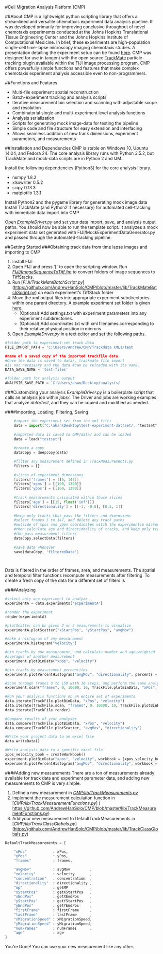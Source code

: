 #Cell Migration Analysis Platform (CMP)

##About
CMP is a lightweight python scripting library that offers a streamlined and versatile chemotaxis experiment data analysis pipeline. It was developed primarily for improving conclusive throughput of novel chemotaxis experimemts conducted at the Johns Hopkins Translational Tissue Engineering Center and the Johns Hopkins Institute of Computational Medicine. In brief, these experiments are high-population single-cell time-lapse microscopy imaging chemotaxis studies. A presentation detailing the experiment setup can be found [here](www.google.com).  CMP was designed for use in tangent with the open source [TrackMate](https://github.com/fiji/TrackMate/) particle-tracking plugin available within the FIJI image processing program. CMP offers powerfully simple functions and features that make complex chemotaxis experiment analysis accessible even to non-programmers.

##Functions and Features
- Multi-file experiment spatial reconstruction
- Batch-experiment tracking and analysis scripts
- Iterative measurement bin selection and scanning with adjustable scope and resolution
- Combinatorial single and multi-experiment level analysis functions
- Analysis serialization
- Scripts for generating mock image-data for testing the pipeline
- Simple code and file structure for easy extension and interfacing
- Allows seamless addition of new track dimensions, experiment parameters, and measurements

##Installation and Dependencies
CMP is stable on Windows 10, Ubuntu 14.04, and Fedora 24. The core analysis library runs with Python 3.5.2, but TrackMate and mock-data scripts are in Python 2 and IJM.

Install the following dependencies (Python3) for the core analysis library.
- numpy 1.8.2
- xlsxwriter 0.5.2
- scipy 0.13.3
- matplotlib 1.3.1

Install Python2 and the pygame library for generating mock image data
Install TrackMate (and Python2 if necessary) for automated cell-tracking with immediate data import into CMP

Open [*ExampleDriver.py*](www.google.com) and set your data import, save, and analysis output paths. You should now be able to run the template script. It analyzes a mock experiment data set generated with FIJI/MockExperimentDataGenerator.py and passed through the automated-tracking pipeline.

##Getting Started
###Obtaining track data from time lapse images and importing to CMP
1. Install FIJI
2. Open FIJI and press '[' to open the scripting window. Run [*FIJI/ImageSequenceToTiff.ijm*](https://github.com/AndrewHanSolo/CMP/blob/master/lib/TrackMateBatchScript.py) to convert folders of image sequences to TiffStacks.
3. Run [*FIJI/TrackMateBatchScript.py*] (https://github.com/AndrewHanSolo/CMP/blob/master/lib/TrackMateBatchScript.py) on each experiment's TiffStack folder
4. Move the xml output files into appropriate experiment subdirectories within one parent directory. A example experiment set folder is given [here](www.google.com).
   * (Optional) Add settings.txt with experiment parameters into any experiment subdirectories.
   * (Optional) Add coordinates.txt with xml filenames corresponding to their relative physical position in microns
5. Open *ExampleDriver.py* in a text editor and set the following paths.
```python
#folder path to experiment-set track data
FILE_IMPORT_PATH = 'C:\Users/Andrew/CMP/Trackdata XMLs/test

#name of a saved copy of the imported trackfile data. 
#Once the data is saved to data/, trackmate file import 
#is not necessary and the data #can be reloaded with its name.
DATA_SAVE_NAME = 'test-files'

#folder path for analysis output
ANALYSIS_SAVE_PATH = 'C:\Users/ahan/Desktop/analysis/
```

###Customizing your analysis
*ExampleDriver.py* is a boilerplate script that calls an analysis job within *jobs/*. The Driver and jobs are working examples that analyze *data/test*, and they can be copied and modified as needed.

####Importing, Loading, Filtering, Saving
```python
	#import the experiment set from the xml files 
	data = import("C:\ahan\Desktop\test-experiment-dataset/, "testset") #path and savename.
	
	#imported data is saved to CMP/data/ and can be loaded
	data = load("testset")
	
	#create a copy 
	dataCopy = deepcopy(data)

	#filter any measurement defined in TrackMeasurements.py
	filters = {}
	
	#slices of experiment dimensions
	filters['frames'] = [[5, 147]]
	filters['xpos'] = [[100, 1390]]
	filters['ypos'] = [[100, 1390]]
	
	#track measurements calculated within those slices
	filters['age'] = [[15, float('inf')]]
	filters['directionality'] = [[-1, -0.8], [0.8, 1]]
	
	#keep only tracks that pass the filters and dimensions
	#select frames 5 to 147, and delete any track paths 
	#outside of xpos and ypox coordinates witih the experimentin microns.
	#then calculate age and directionality of tracks, and keep only tracks
	#the pass measurement filters
	dataCopy.selectData(filters)
	
	#save data whenever
	save(dataCopy, 'filteredData')
	
	
```

Data is filtered in the order of frames, area, and measurements. The spatial and temporal filter functions recompute measurements after filtering. To create a fresh copy of the data for a different set of filters is

####Analyzing
```python
#select only one experiment to analyze
experimentA = data.experiments['experimentA']

#render the experiment
render(experimentA)

#plotScatter can be given 2 or 3 measurements to visualize
experimentA.plotScatter("xStartPos", "yStartPos", "avgMov")

#make a histogram of any measurement
experimentA.histogram("velocity")

#bin tracks by one measurement, and calculate number and age-weighted
#averages of another measurement
experiment.plotBinData("xpos", "velocity")

#bin tracks by measurement percentiles
experiment.plotPercentHistogram("avgMov", "directionality", percents = [0, 25, 75, 90, 100])

#Scan through frames 0 to 150 with 10 steps, and perform the same analysis as above.
experiment.scan("frames", 0, 10000, 10, TrackFile.plotBinData, "xPos", "velocity")

#Run your analysis functions on an entire set of experiments
data.iterate(TrackFile.plotBinData, "xPos", "velocity")
data.iterate(TrackFile.scan, "frames", 0, 10000, 10, TrackFile.plotBinData, "xPos", "velocity")
data.iterate(TrackFile.render)

#Compare results of your analyses
data.compare(TrackFile.plotBinData, "xPos", "velocity")
data.compare(TrackFile.plotScatter, "avgMov", "directionality")

#Write your project data to an excel file
data.writeData()

#Write analysis data to a specific excel file
xpos_velocity_book = createWorkbook()
experiment.plotBinData("xpos", "velocity", workbook = [xpos_velocity_book, "plotBinData"])
experiment.plotPercentHistogram("avgMov", "directionality", workbook = [xpos_velocity_book, "percHist"])
```

####Adding new measurements
There are a ton of measurements already available for track data and experiment parameter data, and adding new measurements to CMP is very simple.

1. Define a new measurement in [*CMP/lib/TrackMeasurements.py*](https://github.com/AndrewHanSolo/CMP/blob/master/lib/TrackMeasurements.py)
2. Implement the measurement calculation function in [*CMP/lib/TrackMeasurementFunctions.py*] ( https://github.com/AndrewHanSolo/CMP/blob/master/lib/TrackMeasurementFunctions.py)
3. Add your new measurement to DefaultTrackMeasurements in [*CMP/lib/TrackClassGlobals.py*] (https://github.com/AndrewHanSolo/CMP/blob/master/lib/TrackClassGlobals.py)

```python
DefaultTrackMeasurements = {

	"xPos"            : xPos,
	"yPos"            : yPos,
	"frames"          : frames,

	"avgMov"          : avgMov         ,
	"velocity"        : velocity       ,
	"concentration"   : concentration  ,
	"directionality"  : directionality ,
	"mp"              : getMP          ,
	"xStartPos"       : getXStartPos   ,
	"xEndPos"         : getXEndPos     ,
	"yStartPos"       : getYStartPos   ,
	"yEndPos"         : getYEndPos     ,
	"firstFrame"      : firstFrame     ,
	"lastFrame"       : lastFrame      ,
	"xMigrationSpeed" : xMigrationSpeed,
	"yMigrationSpeed" : yMigrationSpeed,
	"numFrames"       : numFrames      ,
	"age"             : age
}

```
You're Done! You can use your new measurement like any other.



